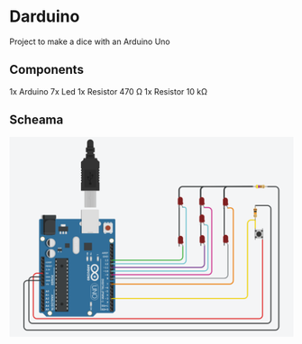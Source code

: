 # Darduino
Project to make a dice with an Arduino Uno

## Components
1x Arduino
7x Led
1x Resistor 470 Ω
1x Resistor 10 kΩ

## Scheama
![alt text](https://raw.githubusercontent.com/Wultyc/darduino/master/schema.png)

